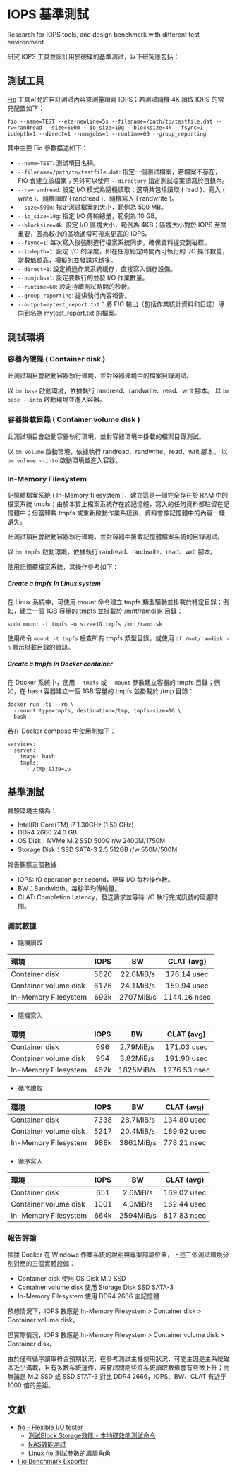 # IOPS 基準測試

Research for IOPS tools, and design benchmark with different test environment.

研究 IOPS 工具並設計用於硬碟的基準測試，以下研究應包括：

## 測試工具

[Fio](https://fio.readthedocs.io/en/latest/fio_doc.html) 工具可允許自訂測試內容來測量讀寫 ​​IOPS；若測試隨機 4K 讀取 IOPS 的常見配置如下：

```
fio --name=TEST --eta-newline=5s --filename=/path/to/testfile.dat --rw=randread --size=500m --io_size=10g --blocksize=4k --fsync=1 --iodepth=1 --direct=1 --numjobs=1 --runtime=60 --group_reporting
```

其中主要 Fio 參數描述如下：

+ ```--name=TEST```: 測試項目名稱。
+ ```--filename=/path/to/testfile.dat```: 指定一個測試檔案，若檔案不存在， FIO 會建立該檔案；另外可以使用 ```--directory``` 指定測試檔案讀寫於目錄內。
+ ```--rw=randread```: 設定 I/O 模式為隨機讀取；選項共包括讀取 ( read )、寫入 ( write )、隨機讀取 ( randread )、隨機寫入 ( randwrite )。
+ ```--size=500m```: 指定測試檔案的大小，範例為 500 MB。
+ ```--io_size=10g```: 指定 I/O 傳輸總量，範例為 10 GB。
+ ```--blocksize=4k```: 設定 I/O 區塊大小，範例為 4KB；區塊大小對於 IOPS 至關重要，因為較小的區塊通常可帶來更高的 IOPS。
+ ```--fsync=1```: 每次寫入後強制進行檔案系統同步，確保資料提交到磁碟。
+ ```--iodepth=1```: 設定 I/O 的深度，即在任意給定時間內可執行的 I/O 操作數量，當數值越高，模擬的並發請求越多。
+ ```--direct=1```: 設定繞過作業系統緩存，直接寫入儲存設備。
+ ```--numjobs=1```: 設定要執行的並發 I/O 作業數量。
+ ```--runtime=60```: 設定持續測試時間的秒數。
+ ```--group_reporting```: 提供執行內容報告。
+ ```--output=mytest_report.txt```：將 FIO 輸出（包括作業統計資料和日誌）導向到名為 mytest_report.txt 的檔案。

## 測試環境

### 容器內硬碟 ( Container disk )

此測試項目會啟動容器執行環境，並對容器環境中的檔案目錄測試。

以 ```bm base``` 啟動環境，依據執行 randread、randwrite、read、writ 腳本。
以 ```bm base --into``` 啟動環境並進入容器。

### 容器掛載目錄 ( Container volume disk )

此測試項目會啟動容器執行環境，並對容器環境中掛載的檔案目錄測試。

以 ```bm volume``` 啟動環境，依據執行 randread、randwrite、read、writ 腳本。
以 ```bm volume --into``` 啟動環境並進入容器。

### In-Memory Filesystem

記憶體檔案系統 ( In-Memory filesystem )，建立這是一個完全存在於 RAM 中的檔案系統 tmpfs；由於本質上檔案系統存在於記憶體，寫入的任何資料都駐留在記憶體中；但當卸載 tmpfs 或重新啟動作業系統後，資料會像記憶體中的內容一樣遺失。

此測試項目會啟動容器執行環境，並對容器中掛載記憶體檔案系統的目錄測試。

以 ```bm tmpfs``` 啟動環境，依據執行 randread、randwrite、read、writ 腳本。

使用記憶體檔案系統，其操作參考如下：

##### Create a tmpfs in Linux system

在 Linux 系統中，可使用 mount 命令建立 tmpfs 類型驅動並掛載於特定目錄；例如，建立一個 1GB 容量的 tmpfs 並掛載於 /mnt/ramdisk 目錄：

```
sudo mount -t tmpfs -o size=1G tmpfs /mnt/ramdisk
```

使用命令 ```mount -t tmpfs``` 檢查所有 tmpfs 類型目錄，或使用 ```df /mnt/ramdisk -h``` 顯示掛載目錄的資訊。

##### Create a tmpfs in Docker container

在 Docker 系統中，使用 ```--tmpfs``` 或 ```--mount``` 參數建立容器的 tmpfs 目錄；例如，在 bash 容器建立一個 1GB 容量的 tmpfs 並掛載於 /tmp 目錄：

```
docker run -ti --rm \
  --mount type=tmpfs, destination=/tmp, tmpfs-size=1G \
  bash
```

若在 Docker compose 中使用則如下：

```
services:
  server:
    image: bash
    tmpfs:
      - /tmp:size=1G
```

## 基準測試

實驗環境主機為：

+ Intel(R) Core(TM) i7 1.30GHz (1.50 GHz)
+ DDR4 2666 24.0 GB
+ OS Disk：NVMe M.2 SSD 500G r/w 2400M/1750M
+ Storage Disk：SSD SATA-3 2.5 512GB r/w 550M/500M

報告觀察三個數據

+ IOPS: IO operation per second，硬碟 I/O 每秒操作數。
+ BW：Bandwidth，每秒平均傳輸量。
+ CLAT: Completion Latency，發送請求並等待 I/O 執行完成訊號的延遲時間。

### 測試數據

+ 隨機讀取

| 環境 | IOPS | BW | CLAT (avg) |
| :- | :-: | :-: | :-: |
| Container disk | 5620 | 22.0MiB/s | 176.14 usec |
| Container volume disk | 6176 | 24.1MiB/s | 159.94 usec |
| In-Memory Filesystem | 693k | 2707MiB/s | 1144.16 nsec |

+ 隨機寫入

| 環境 | IOPS | BW | CLAT (avg) |
| :- | :-: | :-: | :-: |
| Container disk | 696 | 2.79MiB/s | 171.03 usec |
| Container volume disk | 954 | 3.82MiB/s | 191.90 usec |
| In-Memory Filesystem | 467k | 1825MiB/s | 1276.53 nsec |

+  循序讀取

| 環境 | IOPS | BW | CLAT (avg) |
| :- | :-: | :-: | :-: |
| Container disk | 7338 | 28.7MiB/s | 134.80 usec |
| Container volume disk | 5217 | 20.4MiB/s | 189.92 usec |
| In-Memory Filesystem | 988k | 3861MiB/s | 778.21 nsec |


+  循序寫入

| 環境 | IOPS | BW | CLAT (avg) |
| :- | :-: | :-: | :-: |
| Container disk | 651 | 2.6MiB/s | 169.02 usec |
| Container volume disk | 1001 | 4.0MiB/s | 162.44 usec |
| In-Memory Filesystem | 664k | 2594MiB/s | 817.83 nsec |

### 報告評論

依據 Docker 在 Windows 作業系統的說明與專案部屬位置，上述三個測試環境分別對應的三個實體設備：

+ Container disk 使用 OS Disk M.2 SSD
+ Container volume disk 使用 Storage Disk SSD SATA-3
+ In-Memory Filesystem 使用 DDR4 2666 主記憶體

預想情況下，IOPS 數應是 In-Memory Filesystem > Container disk > Container volume disk。

但實際情況，IOPS 數應是 In-Memory Filesystem > Container volume disk > Container disk。

由於僅有循序讀取符合預期狀況，在參考測試主機使用狀況，可能主因是主系統磁區近乎滿載，且有多數系統運作，若嘗試關閉些許系統讀取數值會有些微上升；而無論是 M.2 SSD 或 SSD STAT-3 對比 DDR4 2666，IOPS、BW、CLAT 有近乎 1000 倍的差距。

## 文獻

+ [fio - Flexible I/O tester](https://fio.readthedocs.io/en/latest/fio_doc.html)
    - [測試Block Storage效能 - 本地碟效能測試命令](https://www.alibabacloud.com/help/tc/ecs/user-guide/test-the-performance-of-block-storage-devices#section-f8v-673-2po)  
    - [NAS效能測試](https://www.alibabacloud.com/help/tc/nas/user-guide/test-the-performance-of-a-nas-file-system)
    - [Linux fio 測試參數的眉眉角角](https://blog.jaycetyle.com/2021/10/linux-fio-tips/)
+ [Fio Benchmark Exporter](https://github.com/fritchie/fio_benchmark_exporter)
